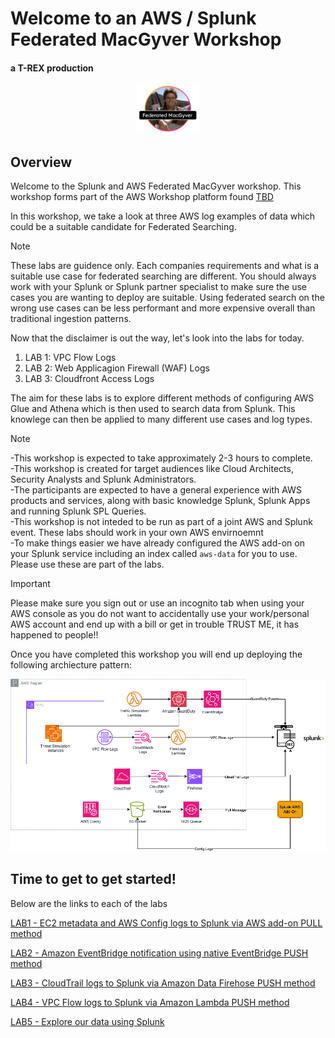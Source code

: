 # Welcome to an AWS / Splunk Federated MacGyver Workshop
#### a T-REX production

<p align="center">
<img src="/static/federatedmacgyverlogo.png" width="100px" >
</p>

## Overview 

Welcome to the Splunk and AWS Federated MacGyver workshop. This workshop forms part of the AWS Workshop platform found <a>[TBD](<TBD>) </a>

In this workshop, we take a look at three AWS log examples of data which could be a suitable candidate for Federated Searching.
>[!NOTE]
> These labs are guidence only. Each companies requirements and what is a suitable use case for federated searching are different. You should 
> always work with your Splunk or Splunk partner specialist to make sure the use cases you are wanting to deploy are suitable. Using federated
> search on the wrong use cases can be less performant and more expensive overall than traditional ingestion patterns.

Now that the disclaimer is out the way, let's look into the labs for today. 
1. LAB 1: VPC Flow Logs
2. LAB 2: Web Applicagion Firewall (WAF) Logs
3. LAB 3: Cloudfront Access Logs

The aim for these labs is to explore different methods of configuring AWS Glue and Athena which is then used to search data from Splunk. 
This knowlege can then be applied to many different use cases and log types. 


>[!NOTE]
> -This workshop is expected to take approximately 2-3 hours to complete.<br>
> -This workshop is created for target audiences like Cloud Architects, Security Analysts and Splunk Administrators.<br>
> -The participants are expected to have a general experience with AWS products and services, along with basic knowledge Splunk, Splunk Apps and running Splunk SPL Queries.<br>
> -This workshop is not inteded to be run as part of a joint AWS and Splunk event. These labs should work in your own AWS envirnoemnt <br>
> -To make things easier we have already configured the AWS add-on on your Splunk service including an index called `aws-data` for you to use. Please use these are part of the labs. 

>[!IMPORTANT]
>Please make sure you sign out or use an incognito tab when using your AWS console as you do not want to accidentally use your work/personal AWS account and end up with a bill or get in trouble
>TRUST ME, it has happened to people!!

Once you have completed this workshop you will end up deploying the following archiecture pattern:

![gdi_architecture](/static/gdi_workshop_architecture.png)

## Time to get to get started!
Below are the links to each of the labs

<a>[LAB1 - EC2 metadata and AWS Config logs to Splunk via AWS add-on PULL method](/content/Lab1_awsaddon/index.en.md) </a>

<a>[LAB2 - Amazon EventBridge notification using native EventBridge PUSH method ](/content/Lab2_eventbridge/index.en.md) </a>

<a>[LAB3 - CloudTrail logs to Splunk via Amazon Data Firehose PUSH method ](/content/Lab3_firehose/index.en.md) </a>

<a>[LAB4 - VPC Flow logs to Splunk via Amazon Lambda PUSH method ](/content/Lab4_lambda/index.en.md) </a>

<a>[LAB5 - Explore our data using Splunk ](/content/Lab5_data_exploration/exploring_data_1.md) </a>

